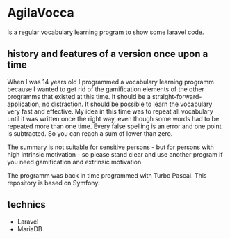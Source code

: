# AgilaVocca

Is a regular vocabulary learning program to show some laravel code.

## history and features of a version once upon a time

When I was 14 years old I programmed a vocabulary learning programm because I wanted to get rid of the gamification
elements of the other programms that existed at this time. It should be a straight-forward-application, no distraction.
It should be possible to learn the vocabulary very fast and effective. My idea in this time was to repeat all vocabulary
until it was written once the right way, even though some words had to be repeated more than one time.
Every false spelling is an error and one point is subtracted. So you can reach a sum of lower than zero.

The summary is not suitable for sensitive persons - but for persons with high intrinsic motivation - so please stand
clear and use another program if you need gamification and extrinsic motivation.

The programm was back in time programmed with Turbo Pascal. This repository is based on Symfony.

## technics
- Laravel
- MariaDB

